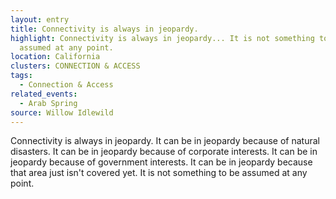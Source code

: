 ```yaml
---
layout: entry
title: Connectivity is always in jeopardy.
highlight: Connectivity is always in jeopardy... It is not something to be
  assumed at any point.
location: California
clusters: CONNECTION & ACCESS
tags:
  - Connection & Access
related_events:
  - Arab Spring
source: Willow Idlewild
---
```

Connectivity is always in jeopardy. It can be in jeopardy because of natural disasters. It can be in jeopardy because of corporate interests. It can be in jeopardy because of government interests. It can be in jeopardy because that area just isn't covered yet. It is not something to be assumed at any point.